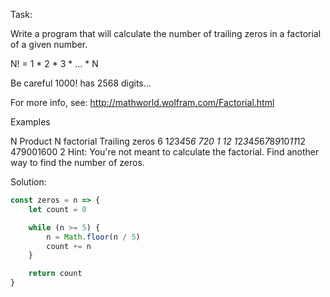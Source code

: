 Task:

Write a program that will calculate the number of trailing zeros in a factorial of a given number.

N! = 1 * 2 * 3 *  ... * N

Be careful 1000! has 2568 digits...

For more info, see: http://mathworld.wolfram.com/Factorial.html

Examples

N	Product	N factorial	Trailing zeros
6	1*2*3*4*5*6	720	1
12	1*2*3*4*5*6*7*8*9*10*11*12	479001600	2
Hint: You're not meant to calculate the factorial. Find another way to find the number of zeros.

Solution:

```js
const zeros = n => {
	let count = 0

	while (n >= 5) {
		n = Math.floor(n / 5)
		count += n
	}

	return count
}
```

